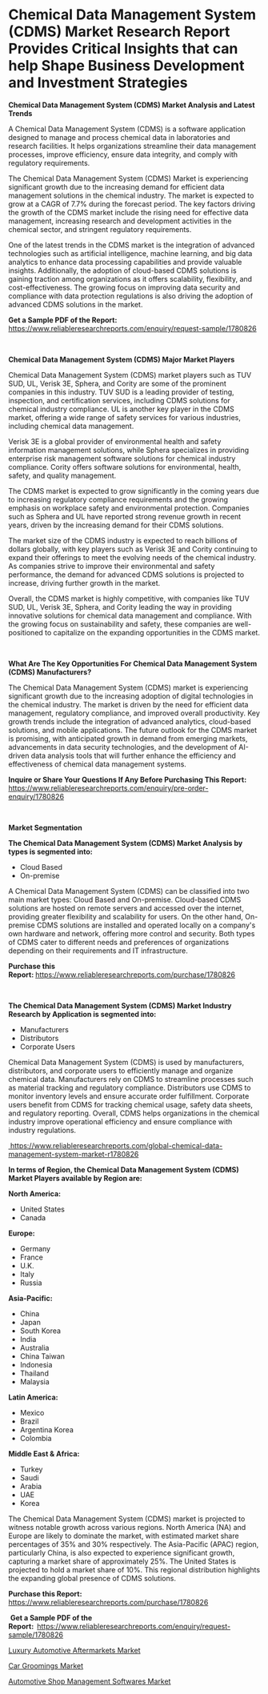 <p><h1>Chemical Data Management System (CDMS) Market Research Report Provides Critical Insights that can help Shape Business Development and Investment Strategies</h1></p><p><strong>Chemical Data Management System (CDMS) Market Analysis and Latest Trends</strong></p>
<p><p>A Chemical Data Management System (CDMS) is a software application designed to manage and process chemical data in laboratories and research facilities. It helps organizations streamline their data management processes, improve efficiency, ensure data integrity, and comply with regulatory requirements.</p><p>The Chemical Data Management System (CDMS) Market is experiencing significant growth due to the increasing demand for efficient data management solutions in the chemical industry. The market is expected to grow at a CAGR of 7.7% during the forecast period. The key factors driving the growth of the CDMS market include the rising need for effective data management, increasing research and development activities in the chemical sector, and stringent regulatory requirements.</p><p>One of the latest trends in the CDMS market is the integration of advanced technologies such as artificial intelligence, machine learning, and big data analytics to enhance data processing capabilities and provide valuable insights. Additionally, the adoption of cloud-based CDMS solutions is gaining traction among organizations as it offers scalability, flexibility, and cost-effectiveness. The growing focus on improving data security and compliance with data protection regulations is also driving the adoption of advanced CDMS solutions in the market.</p></p>
<p><strong>Get a Sample PDF of the Report:&nbsp;</strong> <a href="https://www.reliableresearchreports.com/enquiry/request-sample/1780826">https://www.reliableresearchreports.com/enquiry/request-sample/1780826</a></p>
<p>&nbsp;</p>
<p><strong>Chemical Data Management System (CDMS) Major Market Players</strong></p>
<p><p>Chemical Data Management System (CDMS) market players such as TUV SUD, UL, Verisk 3E, Sphera, and Cority are some of the prominent companies in this industry. TUV SUD is a leading provider of testing, inspection, and certification services, including CDMS solutions for chemical industry compliance. UL is another key player in the CDMS market, offering a wide range of safety services for various industries, including chemical data management.</p><p>Verisk 3E is a global provider of environmental health and safety information management solutions, while Sphera specializes in providing enterprise risk management software solutions for chemical industry compliance. Cority offers software solutions for environmental, health, safety, and quality management.</p><p>The CDMS market is expected to grow significantly in the coming years due to increasing regulatory compliance requirements and the growing emphasis on workplace safety and environmental protection. Companies such as Sphera and UL have reported strong revenue growth in recent years, driven by the increasing demand for their CDMS solutions.</p><p>The market size of the CDMS industry is expected to reach billions of dollars globally, with key players such as Verisk 3E and Cority continuing to expand their offerings to meet the evolving needs of the chemical industry. As companies strive to improve their environmental and safety performance, the demand for advanced CDMS solutions is projected to increase, driving further growth in the market.</p><p>Overall, the CDMS market is highly competitive, with companies like TUV SUD, UL, Verisk 3E, Sphera, and Cority leading the way in providing innovative solutions for chemical data management and compliance. With the growing focus on sustainability and safety, these companies are well-positioned to capitalize on the expanding opportunities in the CDMS market.</p></p>
<p>&nbsp;</p>
<p><strong>What Are The Key Opportunities For Chemical Data Management System (CDMS) Manufacturers?</strong></p>
<p><p>The Chemical Data Management System (CDMS) market is experiencing significant growth due to the increasing adoption of digital technologies in the chemical industry. The market is driven by the need for efficient data management, regulatory compliance, and improved overall productivity. Key growth trends include the integration of advanced analytics, cloud-based solutions, and mobile applications. The future outlook for the CDMS market is promising, with anticipated growth in demand from emerging markets, advancements in data security technologies, and the development of AI-driven data analysis tools that will further enhance the efficiency and effectiveness of chemical data management systems.</p></p>
<p><strong>Inquire or Share Your Questions If Any Before Purchasing This Report:</strong> <a href="https://www.reliableresearchreports.com/enquiry/pre-order-enquiry/1780826">https://www.reliableresearchreports.com/enquiry/pre-order-enquiry/1780826</a></p>
<p>&nbsp;</p>
<p><strong>Market Segmentation</strong></p>
<p><strong>The Chemical Data Management System (CDMS) Market Analysis by types is segmented into:</strong></p>
<p><ul><li>Cloud Based</li><li>On-premise</li></ul></p>
<p><p>A Chemical Data Management System (CDMS) can be classified into two main market types: Cloud Based and On-premise. Cloud-based CDMS solutions are hosted on remote servers and accessed over the internet, providing greater flexibility and scalability for users. On the other hand, On-premise CDMS solutions are installed and operated locally on a company's own hardware and network, offering more control and security. Both types of CDMS cater to different needs and preferences of organizations depending on their requirements and IT infrastructure.</p></p>
<p><strong>Purchase this Report:&nbsp;</strong><a href="https://www.reliableresearchreports.com/purchase/1780826">https://www.reliableresearchreports.com/purchase/1780826</a></p>
<p>&nbsp;</p>
<p><strong>The Chemical Data Management System (CDMS) Market Industry Research by Application is segmented into:</strong></p>
<p><ul><li>Manufacturers</li><li>Distributors</li><li>Corporate Users</li></ul></p>
<p><p>Chemical Data Management System (CDMS) is used by manufacturers, distributors, and corporate users to efficiently manage and organize chemical data. Manufacturers rely on CDMS to streamline processes such as material tracking and regulatory compliance. Distributors use CDMS to monitor inventory levels and ensure accurate order fulfillment. Corporate users benefit from CDMS for tracking chemical usage, safety data sheets, and regulatory reporting. Overall, CDMS helps organizations in the chemical industry improve operational efficiency and ensure compliance with industry regulations.</p></p>
<p><a href="https://www.reliableresearchreports.com/global-chemical-data-management-system-market-r1780826">&nbsp;https://www.reliableresearchreports.com/global-chemical-data-management-system-market-r1780826</a></p>
<p><strong>In terms of Region, the Chemical Data Management System (CDMS) Market Players available by Region are:</strong></p>
<p>
    <p> <strong> North America: </strong>
        <ul>
            <li>United States</li>
            <li>Canada</li>
        </ul>
        </p> 
    <p> <strong> Europe: </strong>
        <ul>
            <li>Germany</li>
            <li>France</li>
            <li>U.K.</li>
            <li>Italy</li>
            <li>Russia</li>
        </ul>
        </p> 
    <p> <strong> Asia-Pacific: </strong>
        <ul>
            <li>China</li>
            <li>Japan</li>
            <li>South Korea</li>
            <li>India</li>
            <li>Australia</li>
            <li>China Taiwan</li>
            <li>Indonesia</li>
            <li>Thailand</li>
            <li>Malaysia</li>
        </ul>
        </p> 
    <p> <strong> Latin America: </strong>
        <ul>
            <li>Mexico</li>
            <li>Brazil</li>
            <li>Argentina Korea</li>
            <li>Colombia</li>
        </ul>
        </p> 
    <p> <strong> Middle East & Africa: </strong>
        <ul>
            <li>Turkey</li>
            <li>Saudi</li>
            <li>Arabia</li>
            <li>UAE</li>
            <li>Korea</li>
        </ul>
    </p>
    </p>
<p><p>The Chemical Data Management System (CDMS) market is projected to witness notable growth across various regions. North America (NA) and Europe are likely to dominate the market, with estimated market share percentages of 35% and 30% respectively. The Asia-Pacific (APAC) region, particularly China, is also expected to experience significant growth, capturing a market share of approximately 25%. The United States is projected to hold a market share of 10%. This regional distribution highlights the expanding global presence of CDMS solutions.</p></p>
<p><strong>Purchase this Report: </strong><a href="https://www.reliableresearchreports.com/purchase/1780826">https://www.reliableresearchreports.com/purchase/1780826</a></p>
<p>&nbsp;<strong>Get a Sample PDF of the Report:&nbsp;&nbsp;</strong><a href="https://www.reliableresearchreports.com/enquiry/request-sample/1780826">https://www.reliableresearchreports.com/enquiry/request-sample/1780826</a></p>
<p><strong></strong></p>
<p><p><a href="https://github.com/lamhaoka57/Market-Research-Report-List-1/blob/main/luxury-automotive-aftermarkets-market.md">Luxury Automotive Aftermarkets Market</a></p><p><a href="https://github.com/RichRobinson5/Market-Research-Report-List-6/blob/main/car-groomings-market.md">Car Groomings Market</a></p><p><a href="https://github.com/caominhtri712020/Market-Research-Report-List-1/blob/main/automotive-shop-management-softwares-market.md">Automotive Shop Management Softwares Market</a></p></p>